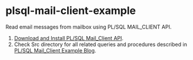 # plsql-mail-client-example
Read email messages from mailbox using PL/SQL MAIL_CLIENT API.
1. <a href="http://plsqlmailclient.sourceforge.net/">Download and Install PL/SQL Mail_Client API</a>.
2. Check Src directory for all related queries and procedures described in <a href="https://www.foxinfotech.in/2019/12/pl-sql-mail-client-api-examples.html">PL/SQL Mail_Client Example Blog</a>.
